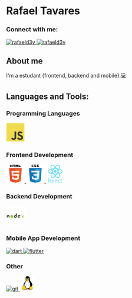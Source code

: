 <h1>Rafael Tavares</h1>

<h3>Connect with me:</h3>

<a href="https://linkedin.com/in/rafaeld3v" target="blank">
  <img 
    src="https://raw.githubusercontent.com/rahuldkjain/github-profile-readme-generator/neutral-icons/src/images/    icons/Social/linked-in-alt.svg" 
    alt="rafaeld3v" 
    height="30" 
    width="40" 
  />
</a>

<a href="https://instagram.com/rafaeld3v" target="blank">
  <img 
    src="https://raw.githubusercontent.com/rahuldkjain/github-profile-readme-generator/neutral-icons/src/images/icons/Social/instagram.svg" 
    alt="rafaeld3v" 
    height="30" 
    width="40" 
  />
</a>

<h2>About me</h2>
I'm a estudant {frontend, backend and mobile}.💻

<h2>Languages and Tools:</h2>

<h3>Programming Languages</h3>

<a href="https://developer.mozilla.org/en-US/docs/Web/JavaScript" target="_blank"> 
  <img 
    src="https://raw.githubusercontent.com/devicons/devicon/master/icons/javascript/javascript-original.svg" 
    alt="javascript" 
    width="50" 
    height="50"
  /> 
</a>

<h3>Frontend Development</h3> 

<a href="https://www.w3.org/html/" target="_blank"> 
  <img 
    src="https://raw.githubusercontent.com/devicons/devicon/master/icons/html5/html5-original-wordmark.svg"     
    alt="html5" 
    width="50" 
    height="50"
  /> 
</a>

<a href="https://www.w3schools.com/css/" target="_blank"> 
  <img 
    src="https://raw.githubusercontent.com/devicons/devicon/master/icons/css3/css3-original-wordmark.svg"   alt="css3" 
    width="50" 
    height="50"
  /> 
</a>

<a href="https://reactjs.org/" target="_blank"> 
  <img 
    src="https://raw.githubusercontent.com/devicons/devicon/master/icons/react/react-original-wordmark.svg" 
    alt="react" 
    width="50" 
    height="50"
  /> 
</a>

<h3>Backend Development</h3>

<a href="https://nodejs.org" target="_blank"> 
  <img 
    src="https://raw.githubusercontent.com/devicons/devicon/master/icons/nodejs/nodejs-original-wordmark.svg"     
    alt="nodejs" 
    width="50" 
    height="50"
  /> 
</a>

<h3>Mobile App Development</h3> 

<a href="https://dart.dev" target="_blank"> 
  <img 
    src="https://www.vectorlogo.zone/logos/dartlang/dartlang-icon.svg" 
    alt="dart" 
    width="50" 
    height="50"
  /> 
</a>

<a href="https://flutter.dev" target="_blank"> 
  <img 
    src="https://www.vectorlogo.zone/logos/flutterio/flutterio-icon.svg" 
    alt="flutter" 
    width="50" 
    height="50"
  /> 
</a> 

<h3>Other</h3>

<a href="https://git-scm.com/" target="_blank"> 
  <img 
    src="https://www.vectorlogo.zone/logos/git-scm/git-scm-icon.svg" 
    alt="git" 
    width="50" 
    height="50"
  /> 
</a>

<a href="https://www.linux.org/" target="_blank"> 
  <img 
    src="https://raw.githubusercontent.com/devicons/devicon/master/icons/linux/linux-original.svg" alt="linux" 
    width="40" 
    height="40"
  /> 
</a>

